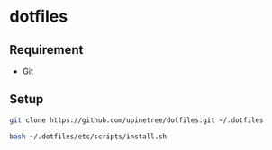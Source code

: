# dotfiles

## Requirement

* Git

## Setup

```bash
git clone https://github.com/upinetree/dotfiles.git ~/.dotfiles

bash ~/.dotfiles/etc/scripts/install.sh
```
